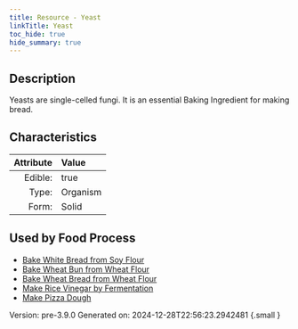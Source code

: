 ```yaml
---
title: Resource - Yeast
linkTitle: Yeast
toc_hide: true
hide_summary: true
---
```


## Description
&#10;&#9;&#9;Yeasts are single-celled fungi. It is an essential Baking Ingredient for making bread.

## Characteristics

| Attribute      | Value |
|--------:|:------|
|Edible:|true|
|Type:|Organism|
|Form:|Solid|
 



    
## Used by Food Process

- [Bake White Bread from Soy Flour](/docs/definitions/food/bake-white-bread-from-soy-flour)
- [Bake Wheat Bun from Wheat Flour](/docs/definitions/food/bake-wheat-bun-from-wheat-flour)
- [Bake Wheat Bread from Wheat Flour](/docs/definitions/food/bake-wheat-bread-from-wheat-flour)
- [Make Rice Vinegar by Fermentation](/docs/definitions/food/make-rice-vinegar-by-fermentation)
- [Make Pizza Dough](/docs/definitions/food/make-pizza-dough)


Version: pre-3.9.0 Generated on: 2024-12-28T22:56:23.2942481
{.small }
